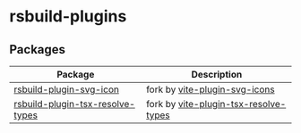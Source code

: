 # rsbuild-plugins

## Packages

| Package                                                          | Description                                                                                                               |
| ---------------------------------------------------------------- | ------------------------------------------------------------------------------------------------------------------------- |
| [rsbuild-plugin-svg-icon](./packages/svg-icon)                   | fork by [vite-plugin-svg-icons](https://github.com/vbenjs/vite-plugin-svg-icons)                                          |
| [rsbuild-plugin-tsx-resolve-types](./packages/tsx-resolve-types) | fork by [vite-plugin-tsx-resolve-types](https://github.com/aibayanyu20/vite-plugins/tree/main/packages/tsx-resolve-types) |
